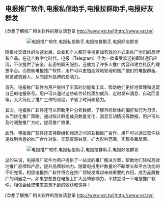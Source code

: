 ## **电报推广软件,电报私信助手,电报拉群助手,电报好友群发**

[😍想了解推广相关软件的朋友请登录 http://www.vst.tw](http://www.vst.tw)

 <center><img src="https://vst.tw/MP4/tuiguang/png/0.png" alt="电报推广软件,电报私信助手,电报拉群助手,电报好友群发"></center>

随着社交媒体的快速发展，企业和个人都在寻找更加有效的方式来推广他们的品牌和产品。在这个数字化时代，电报（Telegram）作为一款备受欢迎的即时通讯应用，不仅提供了安全、私密的聊天服务，还成为了许多人推广内容和建立社区的理想平台。而借助电报推广软件，用户可以更加高效地管理和推广他们的电报群组、频道或机器人，从而提升品牌的影响力。

首先，电报推广软件为用户提供了丰富的功能和工具，帮助他们更好地管理和运营自己的电报账号。用户可以通过这些软件轻松添加成员、定时发布消息、自动回复等，大大简化了推广工作的流程，节省了时间和精力。

其次，电报推广软件还可以帮助用户分析数据，了解目标群体的偏好和行为习惯，从而优化推广策略。通过统计群组成员数量变化、消息互动情况等数据，用户可以及时调整推广方向，提高推广效果。

此外，电报推广软件还支持群组和频道之间的互相推广合作，用户可以通过软件快速找到合适的推广合作对象，实现资源共享，扩大影响范围，实现多赢局面。

 <center><img src="https://vst.tw/MP4/tuiguang/png/7.png" alt="电报推广软件,电报私信助手,电报拉群助手,电报好友群发"></center>

总的来说，电报推广软件为用户提供了一站式的推广解决方案，帮助他们轻松高效地推广品牌和产品，提升品牌影响力。随着电报用户数量的不断增长和平台功能的不断完善，相信电报推广软件将会在推广领域发挥越来越重要的作用，成为品牌推广的利器之一。如果您想要在电报上扩大品牌影响力，不妨尝试一下电报推广软件，相信会给您带来意想不到的收获和惊喜！

[😍想了解推广相关软件的朋友请登录 http://www.vst.tw](http://www.vst.tw)



